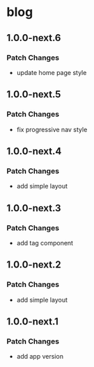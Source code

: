# blog

## 1.0.0-next.6

### Patch Changes

- update home page style

## 1.0.0-next.5

### Patch Changes

- fix progressive nav style

## 1.0.0-next.4

### Patch Changes

- add simple layout

## 1.0.0-next.3

### Patch Changes

- add tag component

## 1.0.0-next.2

### Patch Changes

- add simple layout

## 1.0.0-next.1

### Patch Changes

- add app version
